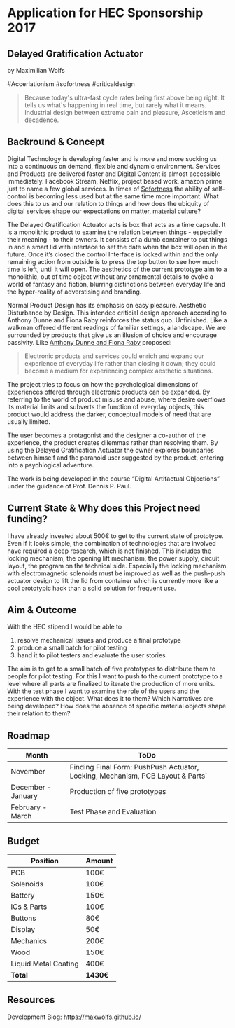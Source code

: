 # Application for HEC Sponsorship 2017

## Delayed Gratification Actuator 

by Maximilian Wolfs

#Accerlationism #sofortness #criticaldesign

> Because today's ultra-fast cycle rates being first above being right. 
It tells us what's happening in real time, but rarely what it means.
Industrial design between extreme pain and pleasure, Asceticism and decadence.

## Backround & Concept

Digital Technology is developing faster and is more and more sucking us into a continuous on demand, flexible and dynamic 
environment. Services and Products are delivered faster and Digital Content is almost accessible immediately. 
Facebook Stream, Netflix, project based work, amazon prime just to name a few global services. 
In times of [Sofortness](https://de.wikipedia.org/wiki/Sofortness) the ability of self-control is becoming less 
used but at the same time more important. What does this to us and our relation to things and how does the ubiquity of 
digital services shape our expectations on  matter, material culture? 

The Delayed Gratification Actuator acts is box that acts as a time capsule. 
It is a monolithic product to examine the relation between things - especially their meaning - to their owners. 
It consists of a dumb container to put things in and a smart lid with interface to set the date when the box will 
open in the future. Once it’s closed the control Interface is locked within and the only remaining action from outside 
is to press the top button to see how much time is left, until it will open. The aesthetics of the current prototype aim 
to a monolithic, out of time object without any ornamental details to evoke a world of fantasy and fiction, 
blurring distinctions between everyday life and the hyper-reality of adverstising and branding.

Normal Product Design has its emphasis on easy pleasure. Aesthetic Disturbance by Design.
This intended criticial design approach according to Anthony Dunne and Fiona Raby reinforces the status quo. 
Unfinished. Like a walkman offered different readings of familiar settings, a landscape. We are surrounded by products 
that give us an illusion of choice and encourage passivity. Like [Anthony Dunne and Fiona Raby](http://www.dunneandraby.co.uk/content/home) proposed: 

> Electronic products and services could enrich and expand our experience of everyday life rather than closing it down; 
they could become a medium for experiencing complex aesthetic situations.

The project tries to focus on how the psychological dimensions of experiences offered through electronic products 
can be expanded. By referring to the world of product misuse and abuse, where desire overflows its material limits 
and subverts the function of everyday objects, this product would address the darker, conceptual models of need that 
are usually limited.

The user becomes a protagonist and the designer a co-author of the experience, the product creates dilemmas rather 
than resolving them. By using the Delayed Gratification Actuator the owner explores boundaries between himself and the 
paranoid user suggested by the product, entering into a psychlogical adventure.

The work is being developed in the course “Digital Artifactual Objections” under the guidance of Prof. Dennis P. Paul. 

## Current State & Why does this Project need funding?

I have already invested about 500€ to get to the current state of prototype. 
Even if it looks simple, the combination of technologies that are involved have required a deep research, 
which is not finished. This includes the locking mechanism, the opening lift mechanism, the power supply, 
circuit layout, the program on the technical side. Especially the locking mechanism with electromagnetic 
solenoids must be improved as well as the push-push actuator design to lift the lid from container which 
is currently more like a cool prototypic hack than a solid solution for frequent use. 

## Aim & Outcome

With the HEC stipend I would be able to

1. resolve mechanical issues and produce a final prototype 
2. produce a small batch for pilot testing 
3. hand it to pilot testers and evaluate the user stories

The aim is to get to a small batch of five prototypes to distribute them to people for pilot testing. 
For this I want to push to the current prototype to a level where all parts are finalized to iterate the 
production of more units. With the test phase I want to examine the role of the users and the experience with the object. What does it to them? Which Narratives are being developed? How does the absence of specific material objects shape their relation to them? 

## Roadmap

Month | ToDo 
--- | ---
November | Finding Final Form: PushPush Actuator, Locking, Mechanism, PCB Layout & Parts`
December - January |Production of five prototypes
February - March | Test Phase and Evaluation	

## Budget

Position | Amount
--- | ---
PCB | 100€	
Solenoids | 100€
Battery | 150€
ICs & Parts | 100€
Buttons | 80€
Display | 50€
Mechanics | 200€
Wood | 150€
Liquid Metal Coating | 400€
**Total** |	**1430€**

## Resources

Development Blog: https://maxwolfs.github.io/
